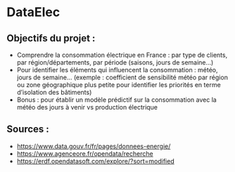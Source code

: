 # DataElec

## Objectifs du projet :
- Comprendre la consommation électrique en France : par type de clients, par région/départements, par période (saisons, jours de semaine…)
- Pour identifier les éléments qui influencent la consommation : météo, jours de semaine… (exemple : coefficient de sensibilité météo par région ou zone géographique plus petite pour identifier les priorités en terme d’isolation des bâtiments)
- Bonus : pour établir un modèle prédictif sur la consommation avec la météo des jours à venir vs production électrique

## Sources :
- https://www.data.gouv.fr/fr/pages/donnees-energie/
- https://www.agenceore.fr/opendata/recherche
- https://erdf.opendatasoft.com/explore/?sort=modified
